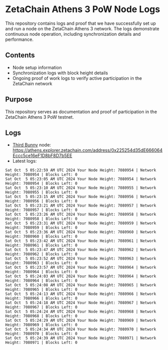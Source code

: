 # ZetaChain Athens 3 PoW Node Logs
This repository contains logs and proof that we have successfully set up and run a node on the ZetaChain Athens 3 network. The logs demonstrate continuous node operation, including synchronization details and performance.

## Contents
- Node setup information
- Synchronization logs with block height details
- Ongoing proof of work logs to verify active participation in the ZetaChain network

## Purpose
This repository serves as documentation and proof of participation in the ZetaChain Athens 3 PoW testnet.

## Logs

- [Third Bunny](https://thirdbunny.xyz/) node: https://athens.explorer.zetachain.com/address/0x225254d35dE666064Eccc5ce16eF1D8bF8D7b5EE
- Latest logs:
```
Sat Oct  5 05:22:59 AM UTC 2024 Your Node Height: 7080954 | Network Height: 7080954 | Blocks Left: 0
Sat Oct  5 05:23:05 AM UTC 2024 Your Node Height: 7080954 | Network Height: 7080954 | Blocks Left: 0
Sat Oct  5 05:23:10 AM UTC 2024 Your Node Height: 7080955 | Network Height: 7080955 | Blocks Left: 0
Sat Oct  5 05:23:15 AM UTC 2024 Your Node Height: 7080956 | Network Height: 7080956 | Blocks Left: 0
Sat Oct  5 05:23:21 AM UTC 2024 Your Node Height: 7080957 | Network Height: 7080957 | Blocks Left: 0
Sat Oct  5 05:23:26 AM UTC 2024 Your Node Height: 7080958 | Network Height: 7080958 | Blocks Left: 0
Sat Oct  5 05:23:31 AM UTC 2024 Your Node Height: 7080959 | Network Height: 7080959 | Blocks Left: 0
Sat Oct  5 05:23:36 AM UTC 2024 Your Node Height: 7080960 | Network Height: 7080960 | Blocks Left: 0
Sat Oct  5 05:23:42 AM UTC 2024 Your Node Height: 7080961 | Network Height: 7080961 | Blocks Left: 0
Sat Oct  5 05:23:47 AM UTC 2024 Your Node Height: 7080962 | Network Height: 7080962 | Blocks Left: 0
Sat Oct  5 05:23:52 AM UTC 2024 Your Node Height: 7080963 | Network Height: 7080963 | Blocks Left: 0
Sat Oct  5 05:23:57 AM UTC 2024 Your Node Height: 7080964 | Network Height: 7080964 | Blocks Left: 0
Sat Oct  5 05:24:03 AM UTC 2024 Your Node Height: 7080964 | Network Height: 7080964 | Blocks Left: 0
Sat Oct  5 05:24:08 AM UTC 2024 Your Node Height: 7080965 | Network Height: 7080965 | Blocks Left: 0
Sat Oct  5 05:24:13 AM UTC 2024 Your Node Height: 7080966 | Network Height: 7080966 | Blocks Left: 0
Sat Oct  5 05:24:18 AM UTC 2024 Your Node Height: 7080967 | Network Height: 7080967 | Blocks Left: 0
Sat Oct  5 05:24:24 AM UTC 2024 Your Node Height: 7080968 | Network Height: 7080968 | Blocks Left: 0
Sat Oct  5 05:24:29 AM UTC 2024 Your Node Height: 7080969 | Network Height: 7080969 | Blocks Left: 0
Sat Oct  5 05:24:34 AM UTC 2024 Your Node Height: 7080970 | Network Height: 7080970 | Blocks Left: 0
Sat Oct  5 05:24:39 AM UTC 2024 Your Node Height: 7080971 | Network Height: 7080971 | Blocks Left: 0
```
